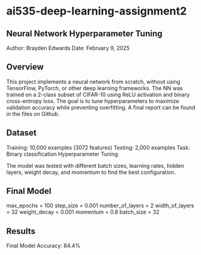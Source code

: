 # ai535-deep-learning-assignment2

## Neural Network Hyperparameter Tuning

Author: Brayden Edwards
Date: February 9, 2025

## Overview

This project implements a neural network from scratch, without using TensorFlow, PyTorch, or other deep learning frameworks. The NN was trained on a 2-class subset of CIFAR-10 using ReLU activation and binary cross-entropy loss. The goal is to tune hyperparameters to maximize validation accuracy while preventing overfitting. A final report can be found in the files on Github. 

## Dataset

Training: 10,000 examples (3072 features)
Testing: 2,000 examples
Task: Binary classification
Hyperparameter Tuning

The model was tested with different batch sizes, learning rates, hidden layers, weight decay, and momentum to find the best configuration.

## Final Model

max_epochs = 100
step_size = 0.001
number_of_layers = 2
width_of_layers = 32
weight_decay = 0.001
momentum = 0.8
batch_size = 32

## Results

Final Model Accuracy: 84.4%
